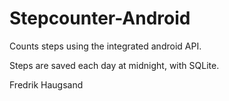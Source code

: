 # Stepcounter-Android
Counts steps using the integrated android API.

Steps are saved each day at midnight, with SQLite.

Fredrik Haugsand
